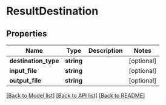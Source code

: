 # ResultDestination

## Properties
Name | Type | Description | Notes
------------ | ------------- | ------------- | -------------
**destination_type** | **string** |  | [optional] 
**input_file** | **string** |  | [optional] 
**output_file** | **string** |  | [optional] 

[[Back to Model list]](../README.md#documentation-for-models) [[Back to API list]](../README.md#documentation-for-api-endpoints) [[Back to README]](../README.md)


